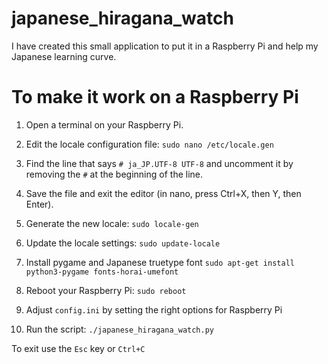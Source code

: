 # japanese_hiragana_watch

I have created this small application to put it in a Raspberry Pi and help my Japanese learning curve.

# To make it work on a Raspberry Pi

1. Open a terminal on your Raspberry Pi.

2. Edit the locale configuration file:
```sudo nano /etc/locale.gen```

3. Find the line that says `# ja_JP.UTF-8 UTF-8` and uncomment it by removing the `#` at the beginning of the line.

4. Save the file and exit the editor (in nano, press Ctrl+X, then Y, then Enter).

5. Generate the new locale:
```sudo locale-gen```

6. Update the locale settings:
```sudo update-locale```

7. Install pygame and Japanese truetype font
```sudo apt-get install python3-pygame fonts-horai-umefont```

8. Reboot your Raspberry Pi:
```sudo reboot```

9. Adjust `config.ini` by setting the right options for Raspberry Pi

10. Run the script:
```./japanese_hiragana_watch.py```

To exit use the `Esc` key or `Ctrl+C`
